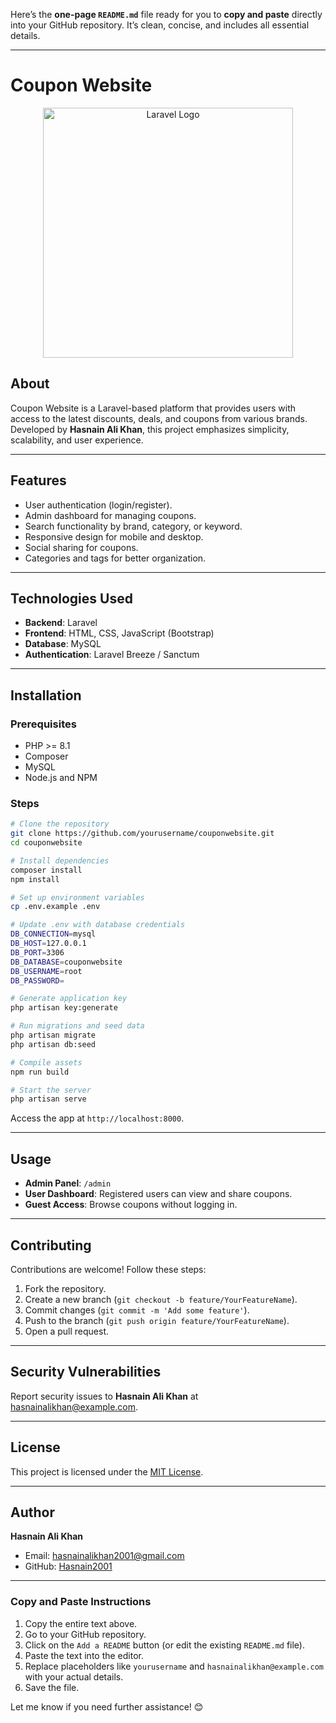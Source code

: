 Here’s the **one-page `README.md`** file ready for you to **copy and paste** directly into your GitHub repository. It’s clean, concise, and includes all essential details.

---

# Coupon Website

<p align="center">
  <a href="https://laravel.com" target="_blank">
    <img src="https://raw.githubusercontent.com/laravel/art/master/logo-lockup/5%20SVG/2%20CMYK/1%20Full%20Color/laravel-logolockup-cmyk-red.svg" width="400" alt="Laravel Logo">
  </a>
</p>

## About

Coupon Website is a Laravel-based platform that provides users with access to the latest discounts, deals, and coupons from various brands. Developed by **Hasnain Ali Khan**, this project emphasizes simplicity, scalability, and user experience.

---

## Features

- User authentication (login/register).  
- Admin dashboard for managing coupons.  
- Search functionality by brand, category, or keyword.  
- Responsive design for mobile and desktop.  
- Social sharing for coupons.  
- Categories and tags for better organization.  

---

## Technologies Used

- **Backend**: Laravel  
- **Frontend**: HTML, CSS, JavaScript (Bootstrap)  
- **Database**: MySQL  
- **Authentication**: Laravel Breeze / Sanctum  

---

## Installation

### Prerequisites

- PHP >= 8.1  
- Composer  
- MySQL  
- Node.js and NPM  

### Steps

```bash
# Clone the repository
git clone https://github.com/yourusername/couponwebsite.git
cd couponwebsite

# Install dependencies
composer install
npm install

# Set up environment variables
cp .env.example .env

# Update .env with database credentials
DB_CONNECTION=mysql
DB_HOST=127.0.0.1
DB_PORT=3306
DB_DATABASE=couponwebsite
DB_USERNAME=root
DB_PASSWORD=

# Generate application key
php artisan key:generate

# Run migrations and seed data
php artisan migrate
php artisan db:seed

# Compile assets
npm run build

# Start the server
php artisan serve
```

Access the app at `http://localhost:8000`.

---

## Usage

- **Admin Panel**: `/admin`  
- **User Dashboard**: Registered users can view and share coupons.  
- **Guest Access**: Browse coupons without logging in.

---

## Contributing

Contributions are welcome! Follow these steps:

1. Fork the repository.  
2. Create a new branch (`git checkout -b feature/YourFeatureName`).  
3. Commit changes (`git commit -m 'Add some feature'`).  
4. Push to the branch (`git push origin feature/YourFeatureName`).  
5. Open a pull request.

---

## Security Vulnerabilities

Report security issues to **Hasnain Ali Khan** at [hasnainalikhan@example.com](mailto:hasnainalikhan@example.com).

---

## License

This project is licensed under the [MIT License](https://opensource.org/licenses/MIT).

---

## Author

**Hasnain Ali Khan**  
- Email: [hasnainalikhan2001@gmail.com](mailto:hasnainalikhan@gmail.com)  
- GitHub: [Hasnain2001](https://github.com/hasnain2001)

---

### **Copy and Paste Instructions**
1. Copy the entire text above.
2. Go to your GitHub repository.
3. Click on the `Add a README` button (or edit the existing `README.md` file).
4. Paste the text into the editor.
5. Replace placeholders like `yourusername` and `hasnainalikhan@example.com` with your actual details.
6. Save the file.

Let me know if you need further assistance! 😊
